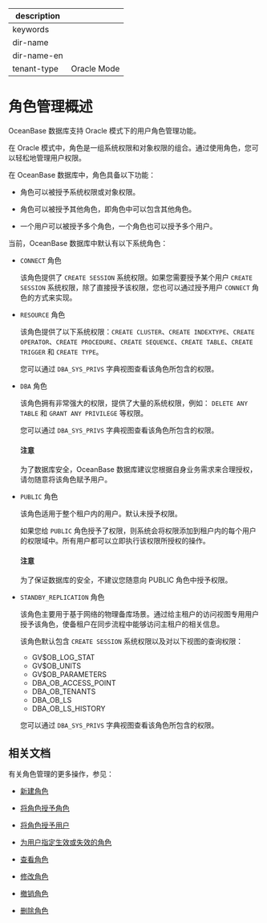|description||
|---|---|
|keywords||
|dir-name||
|dir-name-en||
|tenant-type|Oracle Mode|

# 角色管理概述

OceanBase 数据库支持 Oracle 模式下的用户角色管理功能。

在 Oracle 模式中，角色是一组系统权限和对象权限的组合。通过使用角色，您可以轻松地管理用户权限。

在 OceanBase 数据库中，角色具备以下功能：

* 角色可以被授予系统权限或对象权限。

* 角色可以被授予其他角色，即角色中可以包含其他角色。

* 一个用户可以被授予多个角色，一个角色也可以授予多个用户。

当前，OceanBase 数据库中默认有以下系统角色：

* `CONNECT` 角色

  该角色提供了 `CREATE SESSION` 系统权限。如果您需要授予某个用户 `CREATE SESSION` 系统权限，除了直接授予该权限，您也可以通过授予用户 `CONNECT` 角色的方式来实现。
  
* `RESOURCE` 角色

  该角色提供了以下系统权限：`CREATE CLUSTER`、`CREATE INDEXTYPE`、`CREATE OPERATOR`、`CREATE PROCEDURE`、`CREATE SEQUENCE`、`CREATE TABLE`、`CREATE TRIGGER` 和 `CREATE TYPE`。

  您可以通过 `DBA_SYS_PRIVS` 字典视图查看该角色所包含的权限。
  
* `DBA` 角色

  该角色拥有非常强大的权限，提供了大量的系统权限，例如： `DELETE ANY TABLE` 和 `GRANT ANY PRIVILEGE` 等权限。

  您可以通过 `DBA_SYS_PRIVS` 字典视图查看该角色所包含的权限。
  
  <main id="notice" type='notice'>
    <h4>注意</h4>
    <p>为了数据库安全，OceanBase 数据库建议您根据自身业务需求来合理授权，请勿随意将该角色赋予用户。</p>
  </main>
  
* `PUBLIC` 角色

  该角色适用于整个租户内的用户。默认未授予权限。

  如果您给 `PUBLIC` 角色授予了权限，则系统会将权限添加到租户内的每个用户的权限域中。所有用户都可以立即执行该权限所授权的操作。
  
  <main id="notice" type='notice'>
    <h4>注意</h4>
    <p>为了保证数据库的安全，不建议您随意向 PUBLIC 角色中授予权限。</p>
  </main>

* `STANDBY_REPLICATION` 角色

  该角色主要用于基于网络的物理备库场景。通过给主租户的访问视图专用用户授予该角色，使备租户在同步流程中能够访问主租户的相关信息。
  
  该角色默认包含 `CREATE SESSION` 系统权限以及对以下视图的查询权限：

  * GV$OB_LOG_STAT
  * GV$OB_UNITS
  * GV$OB_PARAMETERS
  * DBA_OB_ACCESS_POINT
  * DBA_OB_TENANTS
  * DBA_OB_LS
  * DBA_OB_LS_HISTORY

  您可以通过 `DBA_SYS_PRIVS` 字典视图查看该角色所包含的权限。

## 相关文档

有关角色管理的更多操作，参见：

* [新建角色](../400.manage-roles-of-oracle-mode/200.create-a-role-for-oracle-tenant-of-oracle-mode.md)

* [将角色授予角色](../400.manage-roles-of-oracle-mode/300.grant-a-role-to-a-role-of-oracle-mode.md)

* [将角色授予用户](../400.manage-roles-of-oracle-mode/400.grant-a-role-to-a-user-of-oracle-mode.md)

* [为用户指定生效或失效的角色](../400.manage-roles-of-oracle-mode/500.specify-an-active-or-inactive-role-for-the-user-of-oracle-mode.md)

* [查看角色](../400.manage-roles-of-oracle-mode/600.view-roles-of-oracle-mode.md)

* [修改角色](../400.manage-roles-of-oracle-mode/700.modify-a-role-of-oracle-mode.md)

* [撤销角色](../400.manage-roles-of-oracle-mode/800.revoke-role-of-oracle-mode.md)

* [删除角色](../400.manage-roles-of-oracle-mode/900.delete-a-role-of-oracle-mode.md)
